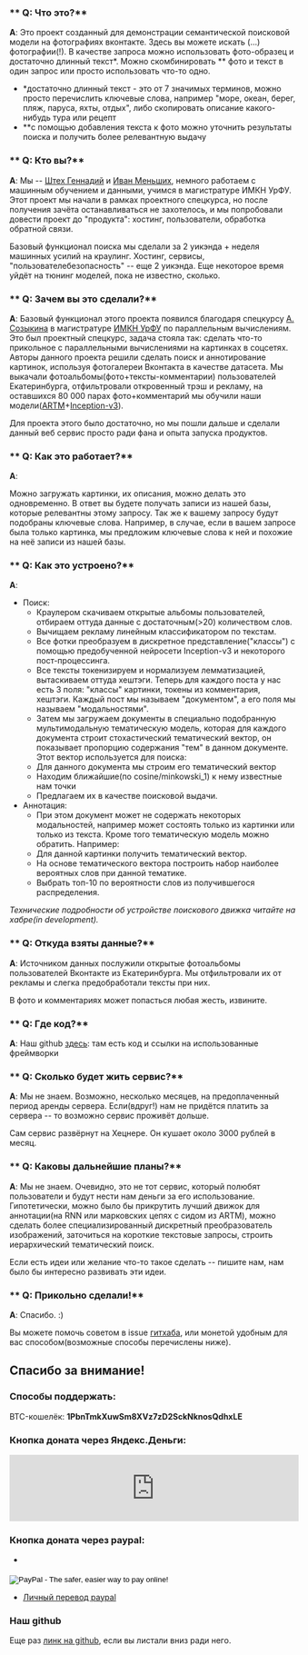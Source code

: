 ### ** Q: Что это?**
**A**: Это проект созданный для демонстрации семантической поисковой модели на фотографиях вконтакте. Здесь вы можете искать (...) фотографии(!). В качестве запроса можно использовать фото-образец и достаточно длинный текст\*. Можно скомбинировать \*\* фото и текст в один запрос или просто использовать что-то одно.

 - \*достаточно длинный текст - это от 7 значимых терминов, можно просто перечислить ключевые слова, например "море, океан, берег, пляж, паруса, яхты, отдых", либо скопировать описание какого-нибудь тура или рецепт
 - \*\*с помощью добавления текста к фото можно уточнить результаты поиска и получить более релевантную выдачу


### ** Q: Кто вы?**
**A**: Мы -- [Штех Геннадий](https://github.com/ShT3ch) и [Иван Меньших](https://github.com/menshikh-iv), немного работаем с машинным обучением и данными, учимся в магистратуре ИМКН УрФУ.
Этот проект мы начали в рамках проектного спецкурса, но после получения зачёта останавливаться не захотелось, и мы попробовали довести проект до "продукта": хостинг, пользователи, обработка обратной связи.

Базовый функционал поиска мы сделали за 2 уикэнда + неделя машинных усилий на краулинг. Хостинг, сервисы, "пользователебезопасность" -- еще 2 уикэнда. Еще некоторое время уйдёт на тюнинг моделей, пока не известно, сколько.


### ** Q: Зачем вы это сделали?**
**A**: Базовый функционал этого проекта появился благодаря спецкурсу [А. Созыкина](http://www.asozykin.ru/) в магистратуре [ИМКН УрФУ](https://vk.com/math_mech) по параллельным вычислениям.
Это был проектный спецкурс, задача стояла так: сделать что-то прикольное с параллельными вычислениями на картинках в соцсетях. Авторы данного проекта решили сделать поиск и аннотирование картинок, используя фотогалереи Вконтакта в качестве датасета.
Мы выкачали фотоальбомы(фото+тексты-комментарии) пользователей Екатеринбурга, отфильтровали откровенный трэш и рекламу, на оставшихся 80 000 парах фото+комментарий мы обучили наши модели([ARTM](http://bigartm.org/)+[Inception-v3](https://github.com/fchollet/deep-learning-models)).

Для проекта этого было достаточно, но мы пошли дальше и сделали данный веб сервис просто ради фана и опыта запуска продуктов.

### ** Q: Как это работает?**
**A**:

Можно загружать картинки, их описания, можно делать это одновременно. В ответ вы будете получать записи из нашей базы, которые релевантны этому запросу. Так же к вашему запросу будут подобраны ключевые слова. Например, в случае, если в вашем запросе была только картинка, мы предложим ключевые слова к ней и похожие на неё записи из нашей базы.

### ** Q: Как это устроено?**
**A**:

 - Поиск:
   - Краулером скачиваем открытые альбомы пользователей, отбираем оттуда данные с достаточным(>20) количеством слов.
   - Вычищаем рекламу линейным классификатором по текстам.
   - Все фотки преобразуем в дискретное представление("классы") с помощью предобученной нейросети Inception-v3 и некоторого пост-процессинга.
   - Все тексты токенизируем и нормализуем лемматизацией, вытаскиваем оттуда хештэги.
   Теперь для каждого поста у нас есть 3 поля: "классы" картинки, токены из комментария, хештэги. Каждый пост мы называем "документом", а его поля мы называем "модальностями".
   - Затем мы загружаем документы в специально подобранную мультимодальную тематическую модель, которая для каждого документа строит стохастический тематический вектор, он показывает пропорцию содержания "тем" в данном документе.
   Этот вектор используется для поиска:
    - Для данного документа мы строим его тематический вектор
    - Находим ближайшие(по cosine/minkowski_1) к нему известные нам точки
    - Предлагаем их в качестве поисковой выдачи.
 - Аннотация:
   - При этом документ может не содержать некоторых модальностей, например может состоять только из картинки или только из текста. Кроме того тематическую модель можно обратить. Например:
    - Для данной картинки получить тематический вектор.
    - На основе тематического вектора построить набор наиболее вероятных слов при данной тематике.
    - Выбрать топ-10 по вероятности слов из получившегося распределения.

*Технические подробности об устройстве поискового движка читайте на хабре(in development).*

### ** Q: Откуда взяты данные?**
**A**: Источником данных послужили открытые фотоальбомы пользователей Вконтакте из Екатеринбурга. Мы отфильтровали их от рекламы и слегка предобработали тексты при них.

В фото и комментариях может попасться любая жесть, извините.

### ** Q: Где код?**
**A**: Наш github [здесь](https://github.com/menshikh-iv/image2pic): там есть код и ссылки на использованные фреймворки


### ** Q: Сколько будет жить сервис?**
**A**: Мы не знаем. Возможно, несколько месяцев, на предоплаченный период аренды сервера. Если(вдруг!) нам не придётся платить за сервера -- то возможно сервис проживёт дольше.

Сам сервис развёрнут на Хецнере. Он кушает около 3000 рублей в месяц.


### ** Q: Каковы дальнейшие планы?**
**A**: Мы не знаем. Очевидно, это не тот сервис, который полюбят пользователи и будут нести нам деньги за его использование. Гипотетически, можно было бы прикрутить лучший движок для аннотации(на RNN или марковских цепях с сидом из ARTM), можно сделать более специализированный дискретный преобразователь изображений, заточиться на короткие текстовые запросы, строить иерархический тематический поиск.

Если есть идеи или желание что-то такое сделать -- пишите нам, нам было бы интересно развивать эти идеи.


### ** Q: Прикольно сделали!**
**A**: Спасибо. :)

Вы можете помочь советом в issue [гитхаба](https://github.com/menshikh-iv/image2pic), или монетой удобным для вас способом(возможные способы перечислены ниже).


## Спасибо за внимание!


### Способы поддержать:

BTC-кошелёк: **1PbnTmkXuwSm8XVz7zD2SckNknosQdhxLE**

### Кнопка доната через Яндекс.Деньги:
<iframe frameborder="0" allowtransparency="true" scrolling="no" src="https://money.yandex.ru/embed/donate.xml?account=410013862814441&quickpay=donate&payment-type-choice=on&mobile-payment-type-choice=on&default-sum=139&targets=%D0%A1%D1%82%D1%83%D0%B4%D0%B5%D0%BD%D1%82%D0%B0%D0%BC+%D0%BD%D0%B0+%D1%81%D0%B5%D1%80%D0%B2%D0%B5%D1%80%D0%B0&target-visibility=on&project-name=Image2pic&project-site=image2pic.tech&button-text=05&successURL=https%3A%2F%2Fimage2pic.tech%2Fthanks" width="509" height="117"></iframe>

### Кнопка доната через paypal:
 - <form action="https://www.paypal.com/cgi-bin/webscr" method="post" target="_top">
<input type="hidden" name="cmd" value="_s-xclick">
<input type="hidden" name="hosted_button_id" value="U3WYZVJRKB5V8">
<input type="image" src="https://www.paypalobjects.com/en_US/RU/i/btn/btn_donateCC_LG.gif" border="0" name="submit" alt="PayPal - The safer, easier way to pay online!">
<img alt="" border="0" src="https://www.paypalobjects.com/en_US/i/scr/pixel.gif" width="1" height="1">
</form>

 - [Личный перевод paypal](https://www.paypal.me/sht3ch)

### Наш github
Еще раз [линк на github](https://github.com/menshikh-iv/image2pic), если вы листали вниз ради него.
